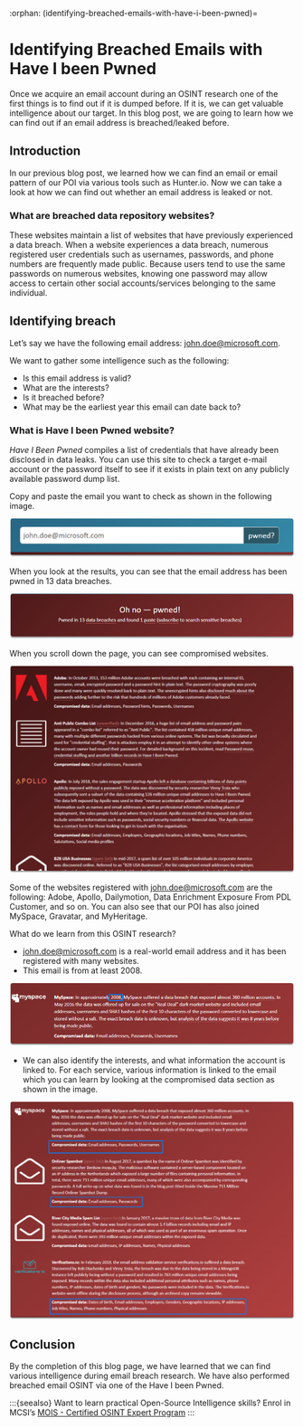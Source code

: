 :orphan:
(identifying-breached-emails-with-have-i-been-pwned)=

# Identifying Breached Emails with Have I been Pwned

Once we acquire an email account during an OSINT research one of the first things is to find out if it is dumped before. If it is, we can get valuable intelligence about our target. In this blog post, we are going to learn how we can find out if an email address is breached/leaked before.

## Introduction

In our previous blog post, we learned how we can find an email or email pattern of our POI via various tools such as Hunter.io. Now we can take a look at how we can find out whether an email address is leaked or not.

### What are breached data repository websites?

These websites maintain a list of websites that have previously experienced a data breach. When a website experiences a data breach, numerous registered user credentials such as usernames, passwords, and phone numbers are frequently made public. Because users tend to use the same passwords on numerous websites, knowing one password may allow access to certain other social accounts/services belonging to the same individual.

## Identifying breach

Let’s say we have the following email address: john.doe@microsoft.com.

We want to gather some intelligence such as the following:

- Is this email address is valid?
- What are the interests?
- Is it breached before?
- What may be the earliest year this email can date back to?

### What is Have I been Pwned website?

_Have I Been Pwned_ compiles a list of credentials that have already been disclosed in data leaks. You can use this site to check a target e-mail account or the password itself to see if it exists in plain text on any publicly available password dump list.

Copy and paste the email you want to check as shown in the following image.

![alt img](images/have-i-been-pwned-97.png)

When you look at the results, you can see that the email address has been pwned in 13 data breaches.

![alt img](images/have-i-been-pwned-98.png)

When you scroll down the page, you can see compromised websites.

![alt img](images/have-i-been-pwned-99.png)

Some of the websites registered with john.doe@microsoft.com are the following: Adobe, Apollo, Dailymotion, Data Enrichment Exposure From PDL Customer, and so on. You can also see that our POI has also joined MySpace, Gravatar, and MyHeritage.

What do we learn from this OSINT research?

- john.doe@microsoft.com is a real-world email address and it has been registered with many websites.
- This email is from at least 2008.

![alt img](images/have-i-been-pwned-100.png)

- We can also identify the interests, and what information the account is linked to. For each service, various information is linked to the email which you can learn by looking at the compromised data section as shown in the image.

![alt img](images/have-i-been-pwned-101.png)

## Conclusion

By the completion of this blog page, we have learned that we can find various intelligence during email breach research. We have also performed breached email OSINT via one of the Have I been Pwned.

:::{seealso}
Want to learn practical Open-Source Intelligence skills? Enrol in MCSI’s [MOIS - Certified OSINT Expert Program](https://www.mosse-institute.com/certifications/mois-certified-osint-expert.html)
:::
